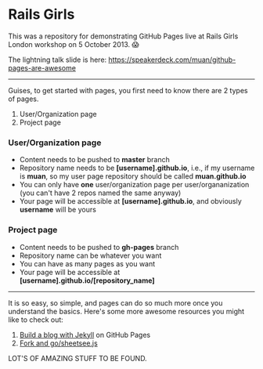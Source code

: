 Rails Girls
===========

This was a repository for demonstrating GitHub Pages live at Rails Girls London workshop on 5 October 2013. :scream:

The lightning talk slide is here: https://speakerdeck.com/muan/github-pages-are-awesome

---

Guises, to get started with pages, you first need to know there are 2 types of pages.

1. User/Organization page
2. Project page

### User/Organization page

- Content needs to be pushed to **master** branch
- Repository name needs to be **[username].github.io**, i.e., if my username is **muan**, so my user page repository should be called **muan.github.io**
- You can only have **one** user/organization page per user/organanization (you can't have  2 repos named the same anyway)
- Your page will be accessible at **[username].github.io**, and obviously **username** will be yours

### Project page

- Content needs to be pushed to **gh-pages** branch
- Repository name can be whatever you want
- You can have as many pages as you want
- Your page will be accessible at **[username].github.io/[repository_name]**

---

It is so easy, so simple, and pages can do so much more once you understand the basics. Here's some more awesome resources you might like to check out:

1. [Build a blog with Jekyll](https://help.github.com/articles/using-jekyll-with-pages) on GitHub Pages
2. [Fork and go/sheetsee.js](http://jlord.us/fork-n-go/)

LOT'S OF AMAZING STUFF TO BE FOUND.
